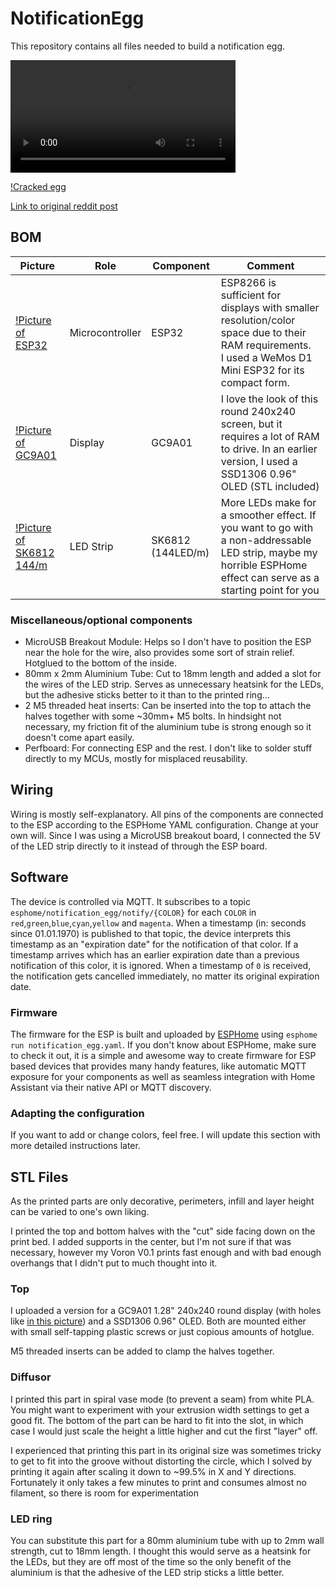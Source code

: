 # NotificationEgg
 
This repository contains all files needed to build a notification egg.

<video src="https://giant.gfycat.com/CourteousFlatCygnet.mp4" width="360"></video>

[!Cracked egg](images/egg_cracked.jpg)

[Link to original reddit post](https://www.reddit.com/r/homeassistant/comments/vv33gt/i_made_this_egg_that_shows_multiple_notifications/)

## BOM
| Picture | Role | Component | Comment |
|-|-|-|-|
|[!Picture of ESP32](images/d1mini-esp32.jpg)|Microcontroller | ESP32 | ESP8266 is sufficient for displays with smaller resolution/color space due to their RAM requirements.<br> I used a WeMos D1 Mini ESP32 for its compact form.|
|[!Picture of GC9A01](images/gc9a01.png)| Display | GC9A01 | I love the look of this round 240x240 screen, but it requires a lot of RAM to drive. In an earlier version, I used a SSD1306 0.96" OLED (STL included)|
|[!Picture of SK6812 144/m](images/sk6812-144.jpg)| LED Strip | SK6812 (144LED/m) | More LEDs make for a smoother effect. If you want to go with a non-addressable LED strip, maybe my horrible ESPHome effect can serve as a starting point for you|

### Miscellaneous/optional components
- MicroUSB Breakout Module: Helps so I don't have to position the ESP near the hole for the wire, also provides some sort of strain relief. Hotglued to the bottom of the inside.
- 80mm x 2mm Aluminium Tube: Cut to 18mm length and added a slot for the wires of the LED strip. Serves as unnecessary heatsink for the LEDs, but the adhesive sticks better to it than to the printed ring...
- 2 M5 threaded heat inserts: Can be inserted into the top to attach the halves together with some ~30mm+ M5 bolts. In hindsight not necessary, my friction fit of the aluminium tube is strong enough so it doesn't come apart easily.
- Perfboard: For connecting ESP and the rest. I don't like to solder stuff directly to my MCUs, mostly for misplaced reusability.

## Wiring
Wiring is mostly self-explanatory. All pins of the components are connected to the ESP according to the ESPHome YAML configuration. Change at your own will. Since I was using a MicroUSB breakout board, I connected the 5V of the LED strip directly to it instead of through the ESP board.

## Software
The device is controlled via MQTT. It subscribes to a topic `esphome/notification_egg/notify/{COLOR}` for each `COLOR` in `red`,`green`,`blue`,`cyan`,`yellow` and `magenta`. When a timestamp (in: seconds since 01.01.1970) is published to that topic, the device interprets this timestamp as an "expiration date" for the notification of that color. If a timestamp arrives which has an earlier expiration date than a previous notification of this color, it is ignored. When a timestamp of `0` is received, the notification gets cancelled immediately, no matter its original expiration date.
### Firmware
The firmware for the ESP is built and uploaded by [ESPHome](https://esphome.io) using `esphome run notification_egg.yaml`. If you don't know about ESPHome, make sure to check it out, it is a simple and awesome way to create firmware for ESP based devices that provides many handy features, like automatic MQTT exposure for your components as well as seamless integration with Home Assistant via their native API or MQTT discovery.

### Adapting the configuration
If you want to add or change colors, feel free. I will update this section with more detailed instructions later.

## STL Files
As the printed parts are only decorative, perimeters, infill and layer height can be varied to one's own liking.

I printed the top and bottom halves with the "cut" side facing down on the print bed. I added supports in the center, but I'm not sure if that was necessary, however my Voron V0.1 prints fast enough and with bad enough overhangs that I didn't put to much thought into it.
### Top
I uploaded a version for a GC9A01 1.28" 240x240 round display (with holes like [in this picture](images/gc9a01.png)) and a SSD1306 0.96" OLED. Both are mounted either with small self-tapping plastic screws or just copious amounts of hotglue.

M5 threaded inserts can be added to clamp the halves together.

### Diffusor
I printed this part in spiral vase mode (to prevent a seam) from white PLA. You might want to experiment with your extrusion width settings to get a good fit. The bottom of the part can be hard to fit into the slot, in which case I would just scale the height a little higher and cut the first "layer" off. 

I experienced that printing this part in its original size was sometimes tricky to get to fit into the groove without distorting the circle, which I solved by printing it again after scaling it down to ~99.5% in X and Y directions. Fortunately it only takes a few minutes to print and consumes almost no filament, so there is room for experimentation

### LED ring
You can substitute this part for a 80mm aluminium tube with up to 2mm wall strength, cut to 18mm length. I thought this would serve as a heatsink for the LEDs, but they are off most of the time so the only benefit of the aluminium is that the adhesive of the LED strip sticks a little better.